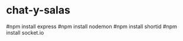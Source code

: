 # chat-y-salas
#npm install express
#npm install nodemon
#npm install shortid
#npm install socket.io
